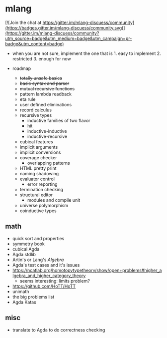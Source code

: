 
# mlang

[![Join the chat at https://gitter.im/mlang-discuess/community](https://badges.gitter.im/mlang-discuess/community.svg)](https://gitter.im/mlang-discuess/community?utm_source=badge&utm_medium=badge&utm_campaign=pr-badge&utm_content=badge)


* when you are not sure, implement the one that is 1. easy to implement 2. restricted 3. enough for now

* roadmap
    * ~~totally unsafe basics~~
    * ~~basic syntax and parser~~
    * ~~mutual recursive functions~~
    * pattern lambda readback
    * eta rule
    * user defined eliminations
    * record calculus
    * recursive types
        * inductive families of two flavor
        * hit
        * inductive-inductive
        * inductive-recursive
    * cubical features
    * implicit arguments
    * implicit conversions
    * coverage checker
        * overlapping patterns
    * HTML pretty print
    * naming shadowing
    * evaluator control
        * error reporting
    * termination checking
    * structural editor
        * modules and compile unit
    * universe polymorphism
    * coinductive types
    


## math

* quick sort and properties
* symmetry book
* cubical Agda
* Agda stdlib
* Artin's or Lang's *Algebra*
* Agda's test cases and it's issues
* https://ncatlab.org/homotopytypetheory/show/open+problems#higher_algebra_and_higher_category_theory
    * seems interesting: limits problem?
* https://github.com/HoTT/HoTT
* unimath
* the big problems list
* Agda Katas


## misc

* translate to Agda to do correctness checking